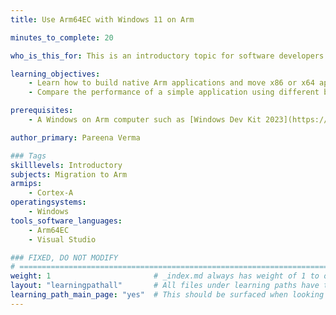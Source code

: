 ```yaml
---
title: Use Arm64EC with Windows 11 on Arm

minutes_to_complete: 20

who_is_this_for: This is an introductory topic for software developers who want to use Arm64EC with Windows on Arm devices. 

learning_objectives:
    - Learn how to build native Arm applications and move x86 or x64 applications to Arm using Arm64EC.
    - Compare the performance of a simple application using different build configurations.

prerequisites:
    - A Windows on Arm computer such as [Windows Dev Kit 2023](https://learn.microsoft.com/en-us/windows/arm/dev-kit) or Lenovo Thinkpad X13s running Windows 11.

author_primary: Pareena Verma

### Tags
skilllevels: Introductory
subjects: Migration to Arm
armips:
    - Cortex-A
operatingsystems:
    - Windows
tools_software_languages:
    - Arm64EC
    - Visual Studio

### FIXED, DO NOT MODIFY
# ================================================================================
weight: 1                       # _index.md always has weight of 1 to order correctly
layout: "learningpathall"       # All files under learning paths have this same wrapper
learning_path_main_page: "yes"  # This should be surfaced when looking for related content. Only set for _index.md of learning path content.
---
```

